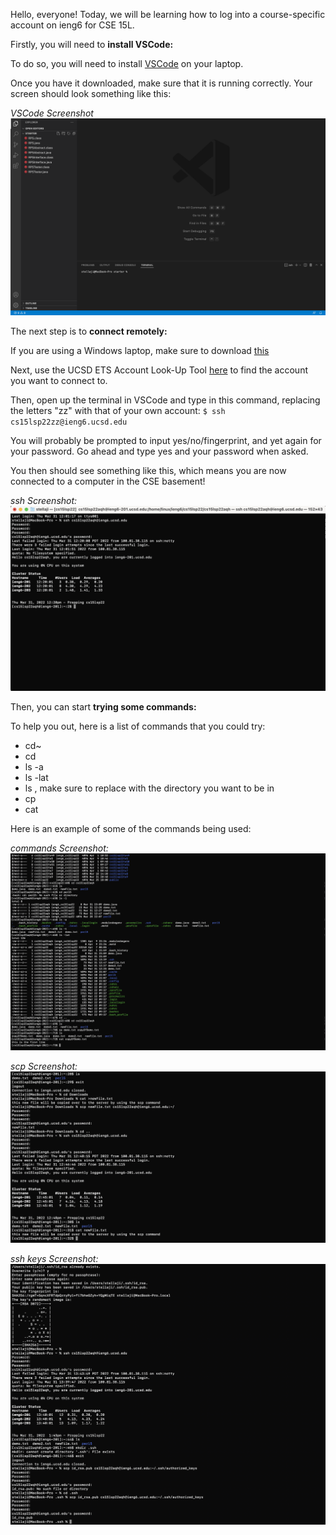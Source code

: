 Hello, everyone! Today, we will be learning how to log into a course-specific account on ieng6 for CSE 15L.

Firstly, you will need to **install VSCode:**

To do so, you will need to install [VSCode](https://code.visualstudio.com/) on your laptop. 

Once you have it downloaded, make sure that it is running correctly. Your screen should look something like this:

*VSCode Screenshot*
![Image](https://github.com/stellaji/cse15l-lab-reports/blob/main/VS%20Code%20Screenshot.png?raw=true)

The next step is to **connect remotely:**

If you are using a Windows laptop, make sure to download [this](https://docs.microsoft.com/en-us/windows-server/administration/openssh/openssh_install_firstuse)

Next, use the UCSD ETS Account Look-Up Tool [here](https://sdacs.ucsd.edu/~icc/index.php) to find the account you want to connect to.

Then, open up the terminal in VSCode and type in this command, replacing the letters "zz" with that of your own account: `$ ssh cs15lsp22zz@ieng6.ucsd.edu`

You will probably be prompted to input yes/no/fingerprint, and yet again for your password. Go ahead and type yes and your password when asked.

You then should see something like this, which means you are now connected to a computer in the CSE basement!

*ssh Screenshot:*
![Image](https://github.com/stellaji/cse15l-lab-reports/blob/main/ssh%20Output%20Screenshot.png?raw=true)

Then, you can start **trying some commands:**

To help you out, here is a list of commands that you could try:
* cd~
* cd
* ls -a
* ls -lat
* ls <directory> , make sure to replace <directory> with the directory you want to be in
* cp 
* cat 
  
Here is an example of some of the commands being used:
 
*commands Screenshot:*
![Image](https://github.com/stellaji/cse15l-lab-reports/blob/main/commands%20Screenshot.png?raw=true)

*scp Screenshot:*
![Image](https://github.com/stellaji/cse15l-lab-reports/blob/main/scp%20Screenshot.png?raw=true)

*ssh keys Screenshot:*
![Image](https://github.com/stellaji/cse15l-lab-reports/blob/main/ssh%20keys%20Screenshot.png?raw=true)
